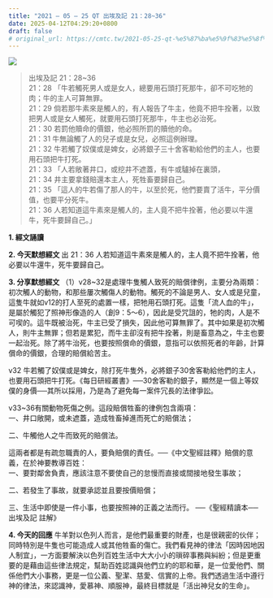 ```yaml
---
title: "2021 – 05 – 25 QT 出埃及記 21：28~36"
date: 2025-04-12T04:29:20+0800
draft: false
# original_url: https://cmtc.tw/2021-05-25-qt-%e5%87%ba%e5%9f%83%e5%8f%8a%e8%a8%98-21%ef%bc%9a2836
---
```


![](/images/qt.jpg)
> 出埃及記 21：28\~36  
> 21：28 「牛若觸死男人或是女人，總要用石頭打死那牛，卻不可吃牠的肉；牛的主人可算無罪。  
> 21：29 倘若那牛素來是觸人的，有人報告了牛主，他竟不把牛拴著，以致把男人或是女人觸死，就要用石頭打死那牛，牛主也必治死。  
> 21：30 若罰他贖命的價銀，他必照所罰的贖他的命。  
> 21：31 牛無論觸了人的兒子或是女兒，必照這例辦理。  
> 21：32 牛若觸了奴僕或是婢女，必將銀子三十舍客勒給他們的主人，也要用石頭把牛打死。  
> 21：33 「人若敞著井口，或挖井不遮蓋，有牛或驢掉在裏頭，  
> 21：34 井主要拿錢賠還本主人，死牲畜要歸自己。  
> 21：35 「這人的牛若傷了那人的牛，以至於死，他們要賣了活牛，平分價值，也要平分死牛。  
> 21：36 人若知道這牛素來是觸人的，主人竟不把牛拴著，他必要以牛還牛，死牛要歸自己。」

**1. 經文誦讀**

**2.  今天默想經文**
出 21：36 人若知道這牛素來是觸人的，主人竟不把牛拴著，他必要以牛還牛，死牛要歸自己。

**3. 分享默想經文**
（1）v28\~32是處理牛隻觸人致死的賠償律例，主要分為兩類：初次觸人的動物，和那些屢次觸傷人的動物。觸死的不論是男人、女人或是兒童，這隻牛就如v12的打人至死的處置一樣，把牠用石頭打死。這隻「流人血的牛」，是屬於觸犯了照神形像造的人（創9：5～6），因此是受咒詛的，牠的肉，人是不可喫的。這牛既被治死，牛主已受了損失，因此他可算無罪了。其中如果是初次觸人，則牛主無罪；但若是累犯，而牛主卻沒有把牛拴著，則是畜意為之，牛主也要一起治死。除了將牛治死，也要按照償命的價銀，意指可以依照死者的年齡，計算償命的價銀，合理的賠償給苦主。

v32 牛若觸了奴僕或是婢女，除打死牛隻外，必將銀子30舍客勒給他們的主人，也要用石頭把牛打死。《每日研經叢書》──30舍客勒的銀子，顯然是一個上等奴僕的身價──其所以採用，乃是為了避免每一案件冗長的法律爭訟。

v33\~36有關動物死傷之例。這段賠償牲畜的律例包含兩項：  
一、井口敞開，或未遮蓋，造成牲畜掉進而死亡的賠償法；

二、牛觸他人之牛而致死的賠償法。

這兩者都是有疏忽職責的人，要負賠償的責任。──《中文聖經註釋》賠償的意義，在於神要教導百姓：  
一、要對鄰舍負責，應該注意不要使自己的怠慢而直接或間接地發生事故；

二、若發生了事故，就要承認並且要按價賠償；

三、生活中即使是一件小事，也要按照神的正義之法而行。 ──《聖經精讀本──出埃及記 註解》

**4. 今天的回應**
牛羊對以色列人而言，是他們最重要的財產，也是很親密的伙伴；同時特別是牛隻也可能造成人或其他牲畜的傷亡。我們看見神的律法「因時因地因人制宜」，一方面要解決以色列百姓生活中大大小小的瑣碎事務與糾紛；但是更重要的是藉由這些律法規定，幫助百姓認識與他們立約的耶和華，是一位愛他們、關係他們大小事務，更是一位公義、聖潔、慈愛、信實的上帝。我們透過生活中遵行神的律法，來認識神，愛慕神、順服神，最終目標就是「活出神兒女的生命」。

